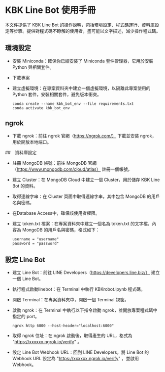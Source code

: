 # KBK Line Bot 使用手冊
本文件提供了 KBK Line Bot 的操作說明，包括環境設定、程式碼運行、資料庫設定等步驟。提供對程式碼不瞭解的使用者，盡可能以文字描述，減少操作程式碼。

## 環境設定
-  安裝 Miniconda：確保你已經安裝了 Miniconda 套件管理器，它用於安裝 Python 與相關套件。

- 下載專案

- 建立虛擬環境：在專案資料夾中建立一個虛擬環境，以隔離此專案使用的 Python 套件，安裝相關套件，避免版本衝突。
    ```
    conda create --name kbk_bot_env --file requirements.txt
    conda activate kbk_bot_env
    ```

## ngrok
- 下載 ngrok：前往 ngrok 官網（https://ngrok.com/） 下載並安裝 ngrok，用於開放本地端口。


##　資料庫設定
- 註冊 MongoDB 帳號：前往 MongoDB 官網（https://www.mongodb.com/cloud/atlas） 註冊一個帳號。

- 建立 Cluster：在 MongoDB Cloud 中建立一個 Cluster，用於儲存 KBK Line Bot 的資料。

- 取得連線字串：在 Cluster 頁面中取得連線字串，其中包含 MongoDB 的用戶名與密碼，

- 在Database Access中，確保該使用者權限。

- 建立 token.txt 檔案：在專案資料夾中建立一個名為 token.txt 的文字檔，內容為 MongoDB 的用戶名與密碼，格式如下：
    ```
    username = "username"
    password = "password"
    ```

## 設定 Line Bot
- 建立 Line Bot：前往 LINE Developers（https://developers.line.biz/） 建立一個 Line Bot。

- 執行程式啟動linebot：在 Terminal 中執行 KBKrobot.ipynb 程式碼。

- 開啟 Terminal：在專案資料夾中，開啟一個 Terminal 視窗。

- 啟動 ngrok：在 Terminal 中執行以下指令啟動 ngrok，並開放專案程式碼中指定的 port。
    ```
    ngrok http 6000 --host-header="localhost:6000" 
    ```

- 取得 ngrok 位址：在 ngrok 啟動後，取得產生的 URL，格式為 "https://xxxxxx.ngrok.io/verify" 。

- 設定 Line Bot Webhook URL：回到 LINE Developers，將 Line Bot 的 Webhook URL 設定為 "https://xxxxxx.ngrok.io/verify" ，並啟用 Webhook。

